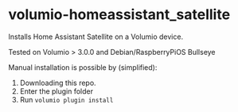 # volumio-homeassistant_satellite
Installs Home Assistant Satellite on a Volumio device.

Tested on Volumio > 3.0.0 and Debian/RaspberryPiOS Bullseye

Manual installation is possible by (simplified):

1. Downloading this repo.
2. Enter the plugin folder
3. Run `volumio plugin install`
